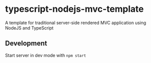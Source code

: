 # typescript-nodejs-mvc-template
A template for traditional server-side rendered MVC application using NodeJS and TypeScript

## Development
Start server in dev mode with `npm start`
